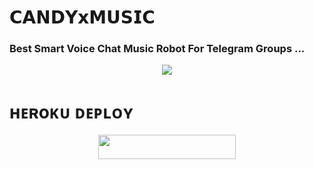 # 𝗖𝗔𝗡𝗗𝗬𝘅𝗠𝗨𝗦𝗜𝗖

### Best Smart Voice Chat Music Robot For Telegram Groups ...


<p align="center"><a href="https://t.me/princessop"><img src="https://te.legra.ph/file/a15c311b44cc0e696f20b.jpg"></a></p>


# ʜᴇʀoᴋᴜ ᴅᴇᴘʟᴏʏ
<p align="center"><a href="https://heroku.com/deploy?template=[https://github.com/princessop/CANDY-MUSIC](https://dashboard.heroku.com/new?template=https://github.com/hnyophai/broken-music)"> <img src="https://img.shields.io/badge/Deploy%20To%20Heroku-grey?style=for-the-badge&logo=heroku" width="220" height="38.45"/></a></p>



